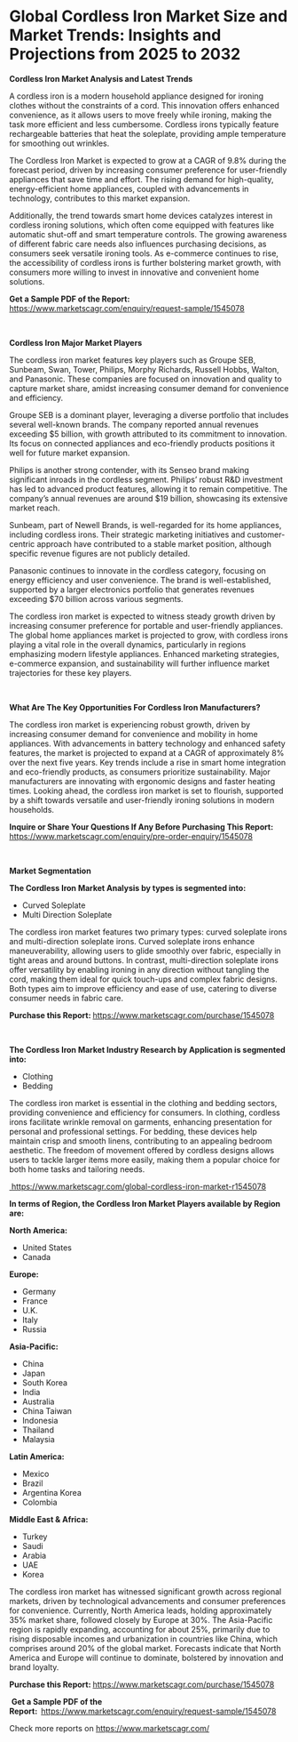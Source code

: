 <p><h1>Global Cordless Iron Market Size and Market Trends: Insights and Projections from 2025 to 2032</h1></p><p><strong>Cordless Iron Market Analysis and Latest Trends</strong></p>
<p><p>A cordless iron is a modern household appliance designed for ironing clothes without the constraints of a cord. This innovation offers enhanced convenience, as it allows users to move freely while ironing, making the task more efficient and less cumbersome. Cordless irons typically feature rechargeable batteries that heat the soleplate, providing ample temperature for smoothing out wrinkles.</p><p>The Cordless Iron Market is expected to grow at a CAGR of 9.8% during the forecast period, driven by increasing consumer preference for user-friendly appliances that save time and effort. The rising demand for high-quality, energy-efficient home appliances, coupled with advancements in technology, contributes to this market expansion. </p><p>Additionally, the trend towards smart home devices catalyzes interest in cordless ironing solutions, which often come equipped with features like automatic shut-off and smart temperature controls. The growing awareness of different fabric care needs also influences purchasing decisions, as consumers seek versatile ironing tools. As e-commerce continues to rise, the accessibility of cordless irons is further bolstering market growth, with consumers more willing to invest in innovative and convenient home solutions.</p></p>
<p><strong>Get a Sample PDF of the Report:&nbsp;</strong> <a href="https://www.marketscagr.com/enquiry/request-sample/1545078?utm_campaign=2468&utm_medium=2&utm_source=Github&utm_content=ia&utm_term=04042025&utm_id=cordless-iron">https://www.marketscagr.com/enquiry/request-sample/1545078</a></p>
<p>&nbsp;</p>
<p><strong>Cordless Iron Major Market Players</strong></p>
<p><p>The cordless iron market features key players such as Groupe SEB, Sunbeam, Swan, Tower, Philips, Morphy Richards, Russell Hobbs, Walton, and Panasonic. These companies are focused on innovation and quality to capture market share, amidst increasing consumer demand for convenience and efficiency.</p><p>Groupe SEB is a dominant player, leveraging a diverse portfolio that includes several well-known brands. The company reported annual revenues exceeding $5 billion, with growth attributed to its commitment to innovation. Its focus on connected appliances and eco-friendly products positions it well for future market expansion.</p><p>Philips is another strong contender, with its Senseo brand making significant inroads in the cordless segment. Philips’ robust R&D investment has led to advanced product features, allowing it to remain competitive. The company’s annual revenues are around $19 billion, showcasing its extensive market reach.</p><p>Sunbeam, part of Newell Brands, is well-regarded for its home appliances, including cordless irons. Their strategic marketing initiatives and customer-centric approach have contributed to a stable market position, although specific revenue figures are not publicly detailed.</p><p>Panasonic continues to innovate in the cordless category, focusing on energy efficiency and user convenience. The brand is well-established, supported by a larger electronics portfolio that generates revenues exceeding $70 billion across various segments.</p><p>The cordless iron market is expected to witness steady growth driven by increasing consumer preference for portable and user-friendly appliances. The global home appliances market is projected to grow, with cordless irons playing a vital role in the overall dynamics, particularly in regions emphasizing modern lifestyle appliances. Enhanced marketing strategies, e-commerce expansion, and sustainability will further influence market trajectories for these key players.</p></p>
<p>&nbsp;</p>
<p><strong>What Are The Key Opportunities For Cordless Iron Manufacturers?</strong></p>
<p><p>The cordless iron market is experiencing robust growth, driven by increasing consumer demand for convenience and mobility in home appliances. With advancements in battery technology and enhanced safety features, the market is projected to expand at a CAGR of approximately 8% over the next five years. Key trends include a rise in smart home integration and eco-friendly products, as consumers prioritize sustainability. Major manufacturers are innovating with ergonomic designs and faster heating times. Looking ahead, the cordless iron market is set to flourish, supported by a shift towards versatile and user-friendly ironing solutions in modern households.</p></p>
<p><strong>Inquire or Share Your Questions If Any Before Purchasing This Report:</strong> <a href="https://www.marketscagr.com/enquiry/pre-order-enquiry/1545078?utm_campaign=2468&utm_medium=2&utm_source=Github&utm_content=ia&utm_term=04042025&utm_id=cordless-iron">https://www.marketscagr.com/enquiry/pre-order-enquiry/1545078</a></p>
<p>&nbsp;</p>
<p><strong>Market Segmentation</strong></p>
<p><strong>The Cordless Iron Market Analysis by types is segmented into:</strong></p>
<p><ul><li>Curved Soleplate</li><li>Multi Direction Soleplate</li></ul></p>
<p><p>The cordless iron market features two primary types: curved soleplate irons and multi-direction soleplate irons. Curved soleplate irons enhance maneuverability, allowing users to glide smoothly over fabric, especially in tight areas and around buttons. In contrast, multi-direction soleplate irons offer versatility by enabling ironing in any direction without tangling the cord, making them ideal for quick touch-ups and complex fabric designs. Both types aim to improve efficiency and ease of use, catering to diverse consumer needs in fabric care.</p></p>
<p><strong>Purchase this Report:&nbsp;</strong><a href="https://www.marketscagr.com/purchase/1545078?utm_campaign=2468&utm_medium=2&utm_source=Github&utm_content=ia&utm_term=04042025&utm_id=cordless-iron">https://www.marketscagr.com/purchase/1545078</a></p>
<p>&nbsp;</p>
<p><strong>The Cordless Iron Market Industry Research by Application is segmented into:</strong></p>
<p><ul><li>Clothing</li><li>Bedding</li></ul></p>
<p><p>The cordless iron market is essential in the clothing and bedding sectors, providing convenience and efficiency for consumers. In clothing, cordless irons facilitate wrinkle removal on garments, enhancing presentation for personal and professional settings. For bedding, these devices help maintain crisp and smooth linens, contributing to an appealing bedroom aesthetic. The freedom of movement offered by cordless designs allows users to tackle larger items more easily, making them a popular choice for both home tasks and tailoring needs.</p></p>
<p><a href="https://www.marketscagr.com/global-cordless-iron-market-r1545078?utm_campaign=2468&utm_medium=2&utm_source=Github&utm_content=ia&utm_term=04042025&utm_id=cordless-iron">&nbsp;https://www.marketscagr.com/global-cordless-iron-market-r1545078</a></p>
<p><strong>In terms of Region, the Cordless Iron Market Players available by Region are:</strong></p>
<p>
    <p> <strong> North America: </strong>
        <ul>
            <li>United States</li>
            <li>Canada</li>
        </ul>
        </p> 
    <p> <strong> Europe: </strong>
        <ul>
            <li>Germany</li>
            <li>France</li>
            <li>U.K.</li>
            <li>Italy</li>
            <li>Russia</li>
        </ul>
        </p> 
    <p> <strong> Asia-Pacific: </strong>
        <ul>
            <li>China</li>
            <li>Japan</li>
            <li>South Korea</li>
            <li>India</li>
            <li>Australia</li>
            <li>China Taiwan</li>
            <li>Indonesia</li>
            <li>Thailand</li>
            <li>Malaysia</li>
        </ul>
        </p> 
    <p> <strong> Latin America: </strong>
        <ul>
            <li>Mexico</li>
            <li>Brazil</li>
            <li>Argentina Korea</li>
            <li>Colombia</li>
        </ul>
        </p> 
    <p> <strong> Middle East & Africa: </strong>
        <ul>
            <li>Turkey</li>
            <li>Saudi</li>
            <li>Arabia</li>
            <li>UAE</li>
            <li>Korea</li>
        </ul>
    </p>
    </p>
<p><p>The cordless iron market has witnessed significant growth across regional markets, driven by technological advancements and consumer preferences for convenience. Currently, North America leads, holding approximately 35% market share, followed closely by Europe at 30%. The Asia-Pacific region is rapidly expanding, accounting for about 25%, primarily due to rising disposable incomes and urbanization in countries like China, which comprises around 20% of the global market. Forecasts indicate that North America and Europe will continue to dominate, bolstered by innovation and brand loyalty.</p></p>
<p><strong>Purchase this Report: </strong><a href="https://www.marketscagr.com/purchase/1545078?utm_campaign=2468&utm_medium=2&utm_source=Github&utm_content=ia&utm_term=04042025&utm_id=cordless-iron">https://www.marketscagr.com/purchase/1545078</a></p>
<p>&nbsp;<strong>Get a Sample PDF of the Report:&nbsp;&nbsp;</strong><a href="https://www.marketscagr.com/enquiry/request-sample/1545078?utm_campaign=2468&utm_medium=2&utm_source=Github&utm_content=ia&utm_term=04042025&utm_id=cordless-iron">https://www.marketscagr.com/enquiry/request-sample/1545078</a></p>
<p><strong></strong></p>
<p>Check more reports on <a href="https://www.marketscagr.com/?utm_campaign=2468&utm_medium=2&utm_source=Github&utm_content=ia&utm_term=04042025&utm_id=cordless-iron">https://www.marketscagr.com/</a></p>